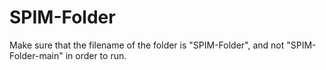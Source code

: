 # SPIM-Folder

Make sure that the filename of the folder is "SPIM-Folder", and not "SPIM-Folder-main" in order to run.
